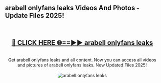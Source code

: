 <h2>arabell onlyfans leaks Videos And Photos - Update Files 2025!</h2>
<br>
<div align="center">
<h2><a href="https://top-ai-tools.click/QrbHav" rel="nofollow">🔴 CLICK HERE 🌐==►► arabell onlyfans leaks</a></h2>
<br>
Get arabell onlyfans leaks and all content. Now you can access all videos and pictures of arabell onlyfans leaks. New Updated Files 2025!
<br>
<br>
<a href="https://top-ai-tools.click/QrbHav" rel="nofollow" data-target="animated-image.originalLink"><img src="https://i.ibb.co.com/WyWwxjT/player-gif2.gif" alt="arabell onlyfans leaks" style="max-width: 100%; display: inline-block;" data-target="animated-image.originalImage"></a>
</div>
<br>